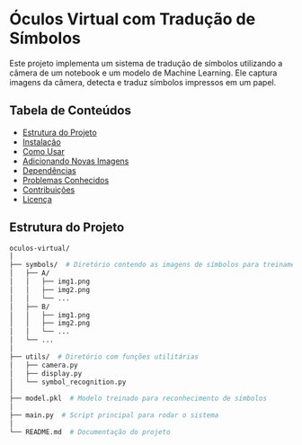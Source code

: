 
# Óculos Virtual com Tradução de Símbolos

Este projeto implementa um sistema de tradução de símbolos utilizando a câmera de um notebook e um modelo de Machine Learning. Ele captura imagens da câmera, detecta e traduz símbolos impressos em um papel.

## Tabela de Conteúdos
- [Estrutura do Projeto](#estrutura-do-projeto)
- [Instalação](#instalação)
- [Como Usar](#como-usar)
- [Adicionando Novas Imagens](#adicionando-novas-imagens)
- [Dependências](#dependências)
- [Problemas Conhecidos](#problemas-conhecidos)
- [Contribuições](#contribuições)
- [Licença](#licença)

## Estrutura do Projeto

```bash
oculos-virtual/
│
├── symbols/  # Diretório contendo as imagens de símbolos para treinamento
│   ├── A/
│   │   ├── img1.png
│   │   ├── img2.png
│   │   └── ...
│   ├── B/
│   │   ├── img1.png
│   │   ├── img2.png
│   │   └── ...
│   └── ...
│
├── utils/  # Diretório com funções utilitárias
│   ├── camera.py
│   ├── display.py
│   └── symbol_recognition.py
│
├── model.pkl  # Modelo treinado para reconhecimento de símbolos
│
├── main.py  # Script principal para rodar o sistema
│
└── README.md  # Documentação do projeto
